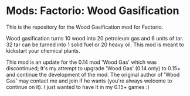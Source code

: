 # Mods: Factorio: Wood Gasification
This is the repository for the Wood Gasification mod for Factorio.

Wood gasification turns 10 wood into 20 petroleum gas and 6 units of tar. 32 tar can be turned into 1 solid fuel or 20 heavy oil. This mod is meant to kickstart your chemical plants.

This mod is an update for the 0.14 mod 'Wood Gas' which was discontinued; It's my attempt to upgrade 'Wood Gas' (0.14 only) to 0.15+ and continue the development of the mod. The original author of 'Wood Gas' may contact me and join if he wants (you're always welcome to continue on it). I just wanted to have it in my 0.15+ games :)